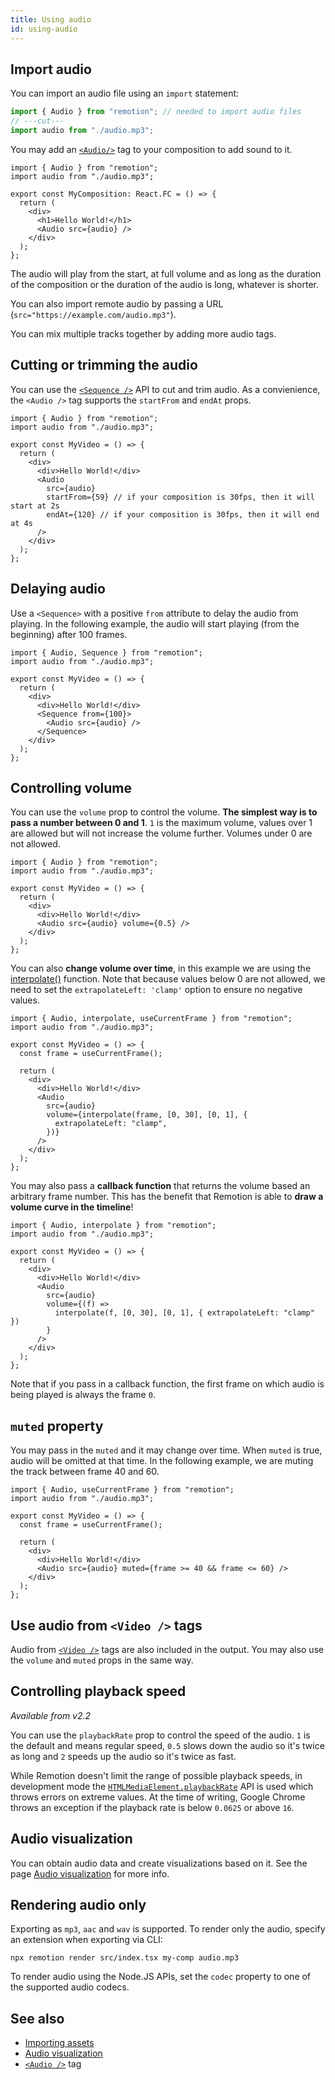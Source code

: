 ```yaml
---
title: Using audio
id: using-audio
---
```


## Import audio

You can import an audio file using an `import` statement:

```ts twoslash
import { Audio } from "remotion"; // needed to import audio files
// ---cut---
import audio from "./audio.mp3";
```

You may add an [`<Audio/>`](/docs/audio) tag to your composition to add sound to it.

```tsx twoslash {7}
import { Audio } from "remotion";
import audio from "./audio.mp3";

export const MyComposition: React.FC = () => {
  return (
    <div>
      <h1>Hello World!</h1>
      <Audio src={audio} />
    </div>
  );
};
```

The audio will play from the start, at full volume and as long as the duration of the composition or the duration of the audio is long, whatever is shorter.

You can also import remote audio by passing a URL (`src="https://example.com/audio.mp3"`).

You can mix multiple tracks together by adding more audio tags.

## Cutting or trimming the audio

You can use the [`<Sequence />`](/docs/sequence) API to cut and trim audio.
As a convienience, the `<Audio />` tag supports the `startFrom` and `endAt` props.

```tsx twoslash {9-10}
import { Audio } from "remotion";
import audio from "./audio.mp3";

export const MyVideo = () => {
  return (
    <div>
      <div>Hello World!</div>
      <Audio
        src={audio}
        startFrom={59} // if your composition is 30fps, then it will start at 2s
        endAt={120} // if your composition is 30fps, then it will end at 4s
      />
    </div>
  );
};
```

## Delaying audio

Use a `<Sequence>` with a positive `from` attribute to delay the audio from playing.
In the following example, the audio will start playing (from the beginning) after 100 frames.

```tsx twoslash {8}
import { Audio, Sequence } from "remotion";
import audio from "./audio.mp3";

export const MyVideo = () => {
  return (
    <div>
      <div>Hello World!</div>
      <Sequence from={100}>
        <Audio src={audio} />
      </Sequence>
    </div>
  );
};
```

## Controlling volume

You can use the `volume` prop to control the volume.
**The simplest way is to pass a number between 0 and 1**. `1` is the maximum volume, values over 1 are allowed but will not increase the volume further. Volumes under 0 are not allowed.

```tsx twoslash {7}
import { Audio } from "remotion";
import audio from "./audio.mp3";

export const MyVideo = () => {
  return (
    <div>
      <div>Hello World!</div>
      <Audio src={audio} volume={0.5} />
    </div>
  );
};
```

You can also **change volume over time**, in this example we are using the [interpolate()](/docs/interpolate) function. Note that because values below 0 are not allowed, we need to set the `extrapolateLeft: 'clamp'` option to ensure no negative values.

```tsx twoslash {11}
import { Audio, interpolate, useCurrentFrame } from "remotion";
import audio from "./audio.mp3";

export const MyVideo = () => {
  const frame = useCurrentFrame();

  return (
    <div>
      <div>Hello World!</div>
      <Audio
        src={audio}
        volume={interpolate(frame, [0, 30], [0, 1], {
          extrapolateLeft: "clamp",
        })}
      />
    </div>
  );
};
```

You may also pass a **callback function** that returns the volume based an arbitrary frame number. This has the benefit that Remotion is able to **draw a volume curve in the timeline**!

```tsx twoslash {9}
import { Audio, interpolate } from "remotion";
import audio from "./audio.mp3";

export const MyVideo = () => {
  return (
    <div>
      <div>Hello World!</div>
      <Audio
        src={audio}
        volume={(f) =>
          interpolate(f, [0, 30], [0, 1], { extrapolateLeft: "clamp" })
        }
      />
    </div>
  );
};
```

Note that if you pass in a callback function, the first frame on which audio is being played is always the frame `0`.

## `muted` property

You may pass in the `muted` and it may change over time. When `muted` is true, audio will be omitted at that time. In the following example, we are muting the track between frame 40 and 60.

```tsx twoslash {9}
import { Audio, useCurrentFrame } from "remotion";
import audio from "./audio.mp3";

export const MyVideo = () => {
  const frame = useCurrentFrame();

  return (
    <div>
      <div>Hello World!</div>
      <Audio src={audio} muted={frame >= 40 && frame <= 60} />
    </div>
  );
};
```

## Use audio from `<Video />` tags

Audio from [`<Video />`](/docs/video) tags are also included in the output. You may also use the `volume` and `muted` props in the same way.

## Controlling playback speed

_Available from v2.2_

You can use the `playbackRate` prop to control the speed of the audio. `1` is the default and means regular speed, `0.5` slows down the audio so it's twice as long and `2` speeds up the audio so it's twice as fast.

While Remotion doesn't limit the range of possible playback speeds, in development mode the [`HTMLMediaElement.playbackRate`](https://developer.mozilla.org/en-US/docs/Web/API/HTMLMediaElement/playbackRate) API is used which throws errors on extreme values. At the time of writing, Google Chrome throws an exception if the playback rate is below `0.0625` or above `16`.

## Audio visualization

You can obtain audio data and create visualizations based on it. See the page [Audio visualization](/docs/audio-visualization) for more info.

## Rendering audio only

Exporting as `mp3`, `aac` and `wav` is supported. To render only the audio, specify an extension when exporting via CLI:

```
npx remotion render src/index.tsx my-comp audio.mp3
```

To render audio using the Node.JS APIs, set the `codec` property to one of the supported audio codecs.

## See also

- [Importing assets](/docs/assets)
- [Audio visualization](/docs/audio-visualization)
- [`<Audio />`](/docs/audio) tag
